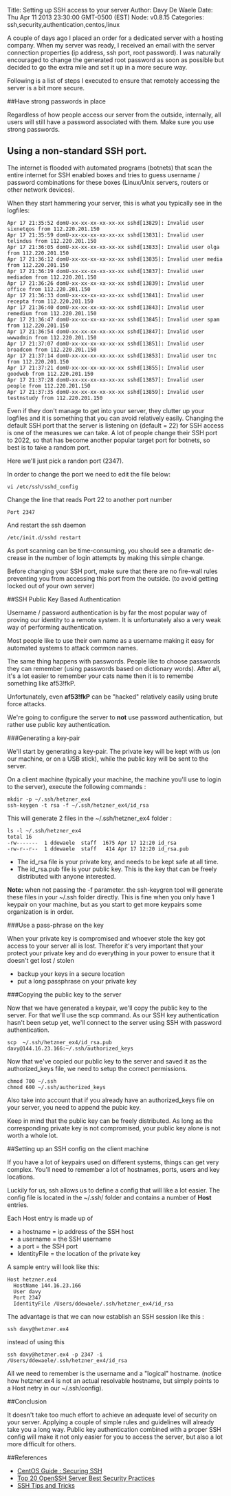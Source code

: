 Title: Setting up SSH access to your server
Author: Davy De Waele
Date: Thu Apr 11 2013 23:30:00 GMT-0500 (EST)
Node: v0.8.15
Categories: ssh,security,authentication,centos,linux

A couple of days ago I placed an order for a dedicated server with a hosting company.
When my server was ready, I received an email with the server connection properties (ip address, ssh port, root password). I was naturally encouraged to change the generated root password as soon as possible but decided to go the extra mile and set it up in a more secure way. 

Following is a list of steps I executed to ensure that remotely accessing the server is a bit more secure.

##Have strong passwords in place

Regardless of how people access our server from the outside, internally, all users will still have a password associated with them. Make sure you use strong passwords.

## Using a non-standard SSH port.

The internet is flooded with automated programs (botnets) that scan the entire internet for SSH enabled boxes and tries to guess username / password combinations for these boxes (Linux/Unix servers, routers or other network devices).

When they start hammering your server, this is what you typically see in the logfiles:

	Apr 17 21:35:52 domU-xx-xx-xx-xx-xx-xx sshd[13829]: Invalid user sixnetqos from 112.220.201.150
	Apr 17 21:35:59 domU-xx-xx-xx-xx-xx-xx sshd[13831]: Invalid user telindus from 112.220.201.150
	Apr 17 21:36:05 domU-xx-xx-xx-xx-xx-xx sshd[13833]: Invalid user olga from 112.220.201.150
	Apr 17 21:36:12 domU-xx-xx-xx-xx-xx-xx sshd[13835]: Invalid user media from 112.220.201.150
	Apr 17 21:36:19 domU-xx-xx-xx-xx-xx-xx sshd[13837]: Invalid user mediadom from 112.220.201.150
	Apr 17 21:36:26 domU-xx-xx-xx-xx-xx-xx sshd[13839]: Invalid user office from 112.220.201.150
	Apr 17 21:36:33 domU-xx-xx-xx-xx-xx-xx sshd[13841]: Invalid user recepta from 112.220.201.150
	Apr 17 21:36:40 domU-xx-xx-xx-xx-xx-xx sshd[13843]: Invalid user remedium from 112.220.201.150
	Apr 17 21:36:47 domU-xx-xx-xx-xx-xx-xx sshd[13845]: Invalid user spam from 112.220.201.150
	Apr 17 21:36:54 domU-xx-xx-xx-xx-xx-xx sshd[13847]: Invalid user wwwadmin from 112.220.201.150
	Apr 17 21:37:07 domU-xx-xx-xx-xx-xx-xx sshd[13851]: Invalid user broadcom from 112.220.201.150
	Apr 17 21:37:14 domU-xx-xx-xx-xx-xx-xx sshd[13853]: Invalid user tnc from 112.220.201.150
	Apr 17 21:37:21 domU-xx-xx-xx-xx-xx-xx sshd[13855]: Invalid user goodweb from 112.220.201.150
	Apr 17 21:37:28 domU-xx-xx-xx-xx-xx-xx sshd[13857]: Invalid user people from 112.220.201.150
	Apr 17 21:37:35 domU-xx-xx-xx-xx-xx-xx sshd[13859]: Invalid user testnstudy from 112.220.201.150

Even if they don't manage to get into your server, they clutter up your logfiles and it is something that you can avoid relatively easily.
Changing the default SSH port that the  server is listening on (default = 22) for SSH access is one of the measures we can take.
A lot of people change their SSH port to 2022, so that has become another popular target port for botnets, so best is to take a random port.

Here we'll just pick a randon port (2347).

In order to change the port we need to edit the file below: 

	vi /etc/ssh/sshd_config 

Change the line that reads Port 22 to another port number

	Port 2347

And restart the ssh daemon
	
	/etc/init.d/sshd restart 

As port scanning can be time-consuming, you should see a dramatic de-crease in the number of login attempts by making this simple change.

Before changing your SSH port, make sure that there are no fire-wall rules preventing you from accessing this port from the outside. (to avoid getting locked out of your own server)


##SSH Public Key Based Authentication

Username / password authentication is by far the most popular way of proving our identity to a remote system. It is unfortunately also a very weak way of performing authentication. 

Most people like to use their own name as a username making it easy for automated systems to attack common names. 

The same thing happens with passwords. People like to choose passwords they can remember (using passwords based on dictionary words). After all, it's a lot easier to remember your cats name then it is to remembe something like af53!fkP.

Unfortunately, even **af53!fkP** can be "hacked" relatively easily using brute force attacks. 

We're going to configure the server to **not** use password authentication, but rather use public key authentication. 

###Generating a key-pair 

We'll start by generating a key-pair. The private key will be kept with us (on our machine, or on a USB stick), while the public key will be sent to the server.

On a client machine (typically your machine, the machine you'll use to login to the server), execute the following commands :

	mkdir -p ~/.ssh/hetzner_ex4
	ssh-keygen -t rsa -f ~/.ssh/hetzner_ex4/id_rsa

This will generate 2 files in the ~/.ssh/hetzner_ex4 folder :

	ls -l ~/.ssh/hetzner_ex4 
	total 16
	-rw-------  1 ddewaele  staff  1675 Apr 17 12:20 id_rsa
	-rw-r--r--  1 ddewaele  staff   414 Apr 17 12:20 id_rsa.pub


- The id_rsa file is your private key, and needs to be kept safe at all time.
- The id_rsa.pub file is your public key. This is the key that can be freely distributed with anyone interested.

**Note:** when not passing the -f parameter. the ssh-keygren tool will generate these files in your ~/.ssh folder directly. This is fine when you only have 1 keypair on your machine, but as you start to get more keypairs some organization is in order.


###Use a pass-phrase on the key

When your private key is compromised and whoever stole the key got access to your server all is lost. Therefor it's very important that your protect your private key and do everything in your power to ensure that it doesn't get lost / stolen

- backup your keys in a secure location
- put a long passphrase on your private key



###Copying the public key to the server

Now that we have generated a keypair, we'll copy the public key to the server. For that we'll use the scp command. As our SSH key authentication hasn't been setup yet, we'll connect to the server using SSH with password authentication.

	scp  ~/.ssh/hetzner_ex4/id_rsa.pub davy@144.16.23.166:~/.ssh/authorized_keys 

Now that we've copied our public key to the server and saved it as the authorized_keys file, we need to setup the correct permissions.

	chmod 700 ~/.ssh
	chmod 600 ~/.ssh/authorized_keys

Also take into account that if you already have an authorized_keys file on your server, you need to append the pubic key.

Keep in mind that the public key can be freely distributed. As long as the corresponding private key is not compromised, your public key alone is not worth a whole lot.

##Setting up an SSH config on the client machine

If you have a lot of keypairs used on different systems, things can get very complex. You'll need to remember a lot of hostnames, ports, users and key locations.

Luckily for us, ssh allows us to define a config that will like a lot easier. The config file is located in the ~/.ssh/ folder and contains a number of **Host** entries.

Each Host entry is made up of 

- a hostname = ip address of the SSH host
- a username = the SSH username
- a port = the SSH port
- IdentityFile = the location of the private key

A sample entry will look like this:


	Host hetzner.ex4
	  HostName 144.16.23.166
	  User davy
	  Port 2347
	  IdentityFile /Users/ddewaele/.ssh/hetzner_ex4/id_rsa


The advantage is that we can now establish an SSH session like this :

	ssh davy@hetzner.ex4  

instead of using this

	ssh davy@hetzner.ex4 -p 2347 -i /Users/ddewaele/.ssh/hetzner_ex4/id_rsa

All we need to remember is the username and a "logical" hostname. (notice how hetzner.ex4 is not an actual resolvable hostname, but simply points to a Host netry in our ~/.ssh/config).

##Conclusion

It doesn't take too much effort to achieve an adequate level of security on your server. Applying a couple of simple rules and guidelines will already take you a long way. Public key authentication combined with a proper SSH config will make it not only easier for you to access the server, but also a lot more difficult for others. 

##References

- [CentOS Guide : Securing SSH](http://wiki.centos.org/HowTos/Network/SecuringSSH)
- [Top 20 OpenSSH Server Best Security Practices](http://www.cyberciti.biz/tips/linux-unix-bsd-openssh-server-best-practices.html)
- [SSH Tips and Tricks](http://lugatgt.org/2009/10/28/ssh-tips-and-tricks-2/)
